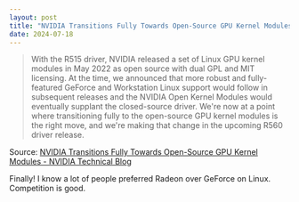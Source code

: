 ```yaml
---
layout: post
title: "NVIDIA Transitions Fully Towards Open-Source GPU Kernel Modules"
date: 2024-07-18
---
```


> With the R515 driver, NVIDIA released a set of Linux GPU kernel modules
in May 2022 as open source with dual GPL and MIT licensing. At the time, we
announced that more robust and fully-featured GeForce and Workstation Linux
support would follow in subsequent releases and the NVIDIA Open Kernel
Modules would eventually supplant the closed-source driver. We're now at a
point where transitioning fully to the open-source GPU kernel modules is
the right move, and we're making that change in the upcoming R560 driver
release.

Source: [NVIDIA Transitions Fully Towards Open-Source GPU Kernel Modules -
NVIDIA Technical Blog](
https://developer.nvidia.com/blog/nvidia-transitions-fully-towards-open-source-gpu-kernel-modules/
)

Finally!  I know a lot of people preferred Radeon over GeForce on Linux.
Competition is good.

